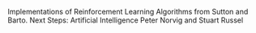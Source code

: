 Implementations of Reinforcement Learning Algorithms from Sutton and Barto.
Next Steps: Artificial Intelligence Peter Norvig and Stuart Russel
